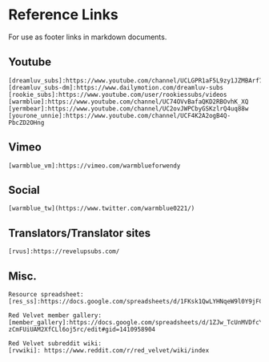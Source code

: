 # Reference Links

For use as footer links in markdown documents. 

## Youtube
```
[dreamluv_subs]:https://www.youtube.com/channel/UCLGPR1aF5L9zy1JZMBArf7g
[dreamluv_subs-dm]:https://www.dailymotion.com/dreamluv-subs
[rookie_subs]:https://www.youtube.com/user/rookiessubs/videos
[warmblue]:https://www.youtube.com/channel/UC74OVvBafaQKD2RBOvhK_XQ
[yermbear]:https://www.youtube.com/channel/UC2ovJWPCbyGSKzlrQ4uq88w
[yourone_unnie]:https://www.youtube.com/channel/UCF4K2A2ogB4Q-PbcZD2OHng
```

## Vimeo

```
[warmblue_vm]:https://vimeo.com/warmblueforwendy
```

## Social
```
[warmblue_tw](https://www.twitter.com/warmblue0221/)
```

## Translators/Translator sites
```
[rvus]:https://revelupsubs.com/
```

## Misc.
```
Resource spreadsheet:
[res_ss]:https://docs.google.com/spreadsheets/d/1FKsk1QwLYHNqeW9l0Y9jFCacWe6KkPj9QMgcKt4ZaTQ/edit#gid=0

Red Velvet member gallery:
[member_gallery]:https://docs.google.com/spreadsheets/d/1ZJw_TcUnMVDfcYo6SRssM-zCmFUiUAM2XfCLl6oj5rc/edit#gid=1410958904

Red Velvet subreddit wiki:
[rvwiki]: https://www.reddit.com/r/red_velvet/wiki/index

```